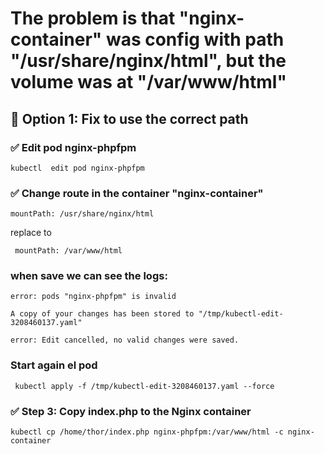 # The problem is that "nginx-container" was config with path "/usr/share/nginx/html", but the volume was at "/var/www/html"

## 🔧 Option 1: Fix to use the correct path

### ✅ Edit pod nginx-phpfpm

```kubectl  edit pod nginx-phpfpm ```

### ✅ Change route in the container "nginx-container"

```mountPath: /usr/share/nginx/html```

replace to

``` mountPath: /var/www/html```

### when save we can see the logs:
```
error: pods "nginx-phpfpm" is invalid

A copy of your changes has been stored to "/tmp/kubectl-edit-3208460137.yaml"

error: Edit cancelled, no valid changes were saved. 
```

### Start again el pod

```  kubectl apply -f /tmp/kubectl-edit-3208460137.yaml --force ```

### ✅ Step 3: Copy index.php to the Nginx container

``` kubectl cp /home/thor/index.php nginx-phpfpm:/var/www/html -c nginx-container  ```






